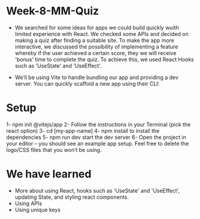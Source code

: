 # Week-8-MM-Quiz
- We searched for some ideas for apps we could build quickly wuith limited experience with React. We checked some APIs and decided on making a quiz after finding a suitable site. To make the app more interactive, we discussed the possibility of implementing a feature whereby if the user achieved a certain score, they we will receive 'bonus' time to complete the quiz. To achieve this, we used React Hooks such as 'UseState' and 'UseEffect'.

- We’ll be using Vite to handle bundling our app and providing a dev server. You can quickly scaffold a new app using their CLI:
# Setup
1- npm init @vitejs/app
2- Follow the instructions in your Terminal (pick the react option)
3- cd [my-app-name]
4- npm install to install the dependencies
5- npm run dev start the dev server
6- Open the project in your editor – you should see an example app setup. Feel free to delete the logo/CSS files that you won’t be using.


# We have learned 
- More about using React, hooks such as 'UseState' and 'UseEffect', updating State, and styling react components.
- Using APIs
- Using unique keys

